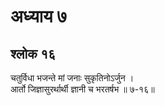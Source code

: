 # अध्याय ७

## श्लोक १६

चतुर्विधा भजन्ते मां जनाः सुकृतिनोऽर्जुन ।<br>आर्तो जिज्ञासुरर्थार्थी ज्ञानी च भरतर्षभ ॥ ७-१६॥<br><br>

